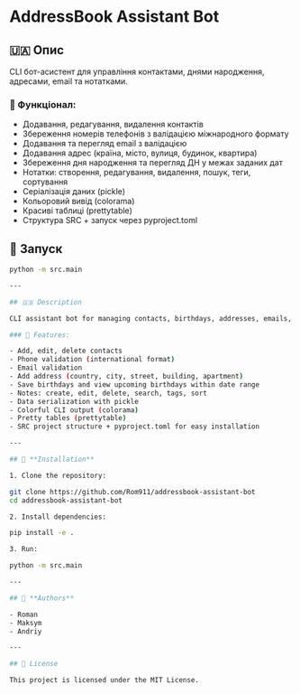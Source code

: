 # AddressBook Assistant Bot

## 🇺🇦 Опис

CLI бот-асистент для управління контактами, днями народження, адресами, email та нотатками.

### 🔧 Функціонал:

- Додавання, редагування, видалення контактів
- Збереження номерів телефонів з валідацією міжнародного формату
- Додавання та перегляд email з валідацією
- Додавання адрес (країна, місто, вулиця, будинок, квартира)
- Збереження дня народження та перегляд ДН у межах заданих дат
- Нотатки: створення, редагування, видалення, пошук, теги, сортування
- Серіалізація даних (pickle)
- Кольоровий вивід (colorama)
- Красиві таблиці (prettytable)
- Структура SRC + запуск через pyproject.toml

## 🚀 **Запуск**

```bash
python -m src.main

---

## 🇬🇧 Description

CLI assistant bot for managing contacts, birthdays, addresses, emails, and notes.

### 🔧 Features:

- Add, edit, delete contacts
- Phone validation (international format)
- Email validation
- Add address (country, city, street, building, apartment)
- Save birthdays and view upcoming birthdays within date range
- Notes: create, edit, delete, search, tags, sort
- Data serialization with pickle
- Colorful CLI output (colorama)
- Pretty tables (prettytable)
- SRC project structure + pyproject.toml for easy installation

---

## 🚀 **Installation**

1. Clone the repository:

git clone https://github.com/Rom911/addressbook-assistant-bot
cd addressbook-assistant-bot

2. Install dependencies:

pip install -e .

3. Run:

python -m src.main

---

## 👥 **Authors**

- Roman
- Maksym
- Andriy

---

## 📄 License

This project is licensed under the MIT License.
